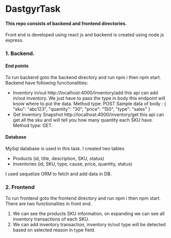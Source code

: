 # DastgyrTask
#### This repo consists of backend and frontend directories.
Front end is developed using react js and backend is created using node js express.

### 1. Backend.
#### End points
To run backend goto the backend directory and run npm i then npm start.
Backend have following functionalities:
- Inventory in/out
    http://localhost:4000/inventory/add this api can add in/out inventory. We just have to pass the type in body this endpoint will know where to put the data.
    Method type: POST
    Sample data of body : {
    "sku": "abc123",
    "quantity": "30",
    "price": "150",
    "type": "sales"
}
- Get Inventory Snapshot
    http://localhost:4000/inventory/get this api can get all the sku and will tell you how many quantity each SKU have.
    Method type: GET.
#### Database
MySql database is used in this task. I created two tables
- Products (id, title, description, SKU, status)
- Inventories (id, SKU, type, cause, price, quantity, status)

I used sequelize ORM to fetch and add data in DB.

### 2. Frontend
To run frontend goto the frontend directory and run npm i then npm start.
There are two functionalites in front end.
1. We can see the products SKU information, on expanding we can see all inventory transactions of each SKU.
2. We can add inventory transaction, inventory in/out type will be detected based on selected reason in type field.

